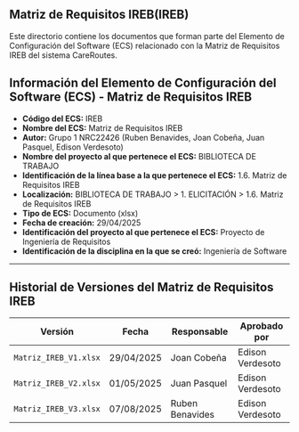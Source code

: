 ## Matriz de Requisitos IREB(IREB)
Este directorio contiene los documentos que forman parte del Elemento de Configuración del Software (ECS) relacionado con la Matriz de Requisitos IREB del sistema CareRoutes.
## Información del Elemento de Configuración del Software (ECS) - Matriz de Requisitos IREB

* **Código del ECS:** IREB
* **Nombre del ECS:** Matriz de Requisitos IREB
* **Autor:** Grupo 1 NRC22426 (Ruben Benavides, Joan Cobeña, Juan Pasquel, Edison Verdesoto)
* **Nombre del proyecto al que pertenece el ECS:** BIBLIOTECA DE TRABAJO
* **Identificación de la línea base a la que pertenece el ECS:** 1.6. Matriz de Requisitos IREB
* **Localización:** BIBLIOTECA DE TRABAJO > 1. ELICITACIÓN > 1.6. Matriz de Requisitos IREB
* **Tipo de ECS:** Documento (xlsx)
* **Fecha de creación:** 29/04/2025
* **Identificación del proyecto al que pertenece el ECS:** Proyecto de Ingeniería de Requisitos
* **Identificación de la disciplina en la que se creó:** Ingeniería de Software

---

## Historial de Versiones del Matriz de Requisitos IREB

| Versión           | Fecha       | Responsable       | Aprobado por                         |
|------------------|-------------|-------------------|--------------------------------------|
| `Matriz_IREB_V1.xlsx` | 29/04/2025  | Joan Cobeña     | Edison Verdesoto|
| `Matriz_IREB_V2.xlsx` | 01/05/2025  | Juan Pasquel    | Edison Verdesoto|
| `Matriz_IREB_V3.xlsx` | 07/08/2025  | Ruben Benavides    | Edison Verdesoto|

